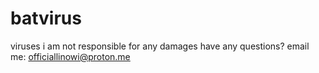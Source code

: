 # batvirus
viruses
i am not responsible for any damages 
have any questions? email me: officiallinowi@proton.me
